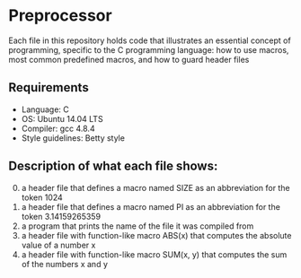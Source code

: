 # Preprocessor
Each file in this repository holds code that illustrates an essential concept of programming, specific to the C programming language: how to use macros, most common predefined macros, and how to guard header files

## Requirements
- Language: C
- OS: Ubuntu 14.04 LTS
- Compiler: gcc 4.8.4
- Style guidelines: Betty style
## Description of what each file shows:
0. a header file that defines a macro named SIZE as an abbreviation for the token 1024
1. a header file that defines a macro named PI as an abbreviation for the token 3.14159265359
2. a program that prints the name of the file it was compiled from
3. a header file with function-like macro ABS(x) that computes the absolute value of a number x
4. a header file with function-like macro SUM(x, y) that computes the sum of the numbers x and y

